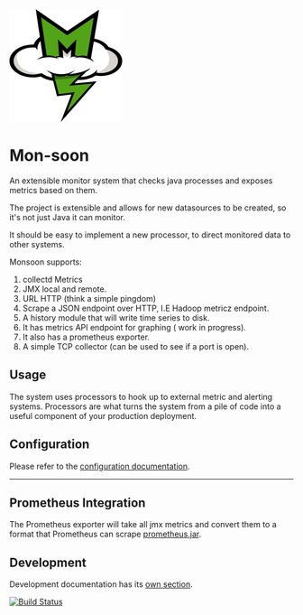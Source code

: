 <img src="Monsoon-Logo.png" Monsoon-Logo.png width="200">


Mon-soon
====

An extensible monitor system that checks java processes and exposes metrics based on them.

The project is extensible and allows for new datasources to be created, so it's not just Java it can monitor.

It should be easy to implement a new processor, to direct monitored data to other systems.

Monsoon supports:

1. collectd Metrics 
2. JMX local and remote.
3. URL HTTP (think a simple pingdom)
4. Scrape a JSON endpoint over HTTP, I.E Hadoop metricz endpoint.
5. A history module that will write time series to disk.
6. It has metrics API endpoint for graphing ( work in progress).
7. It also has a prometheus exporter.
8. A simple TCP collector (can be used to see if a port is open).

Usage
----

The system uses processors to hook up to external metric and alerting systems.
Processors are what turns the system from a pile of code into a useful component of your production deployment.

Configuration
----

Please refer to the [configuration documentation](doc/config.md).

----

Prometheus Integration
----

The Prometheus exporter will take all jmx metrics and convert them to a format that Prometheus can scrape
[prometheus.jar](doc/prometheus/README.md).



Development
----

Development documentation has its [own section](doc/dev/README.md).

[![Build Status](https://travis-ci.org/groupon/monsoon.svg?branch=master)](https://travis-ci.org/groupon/monsoon)
